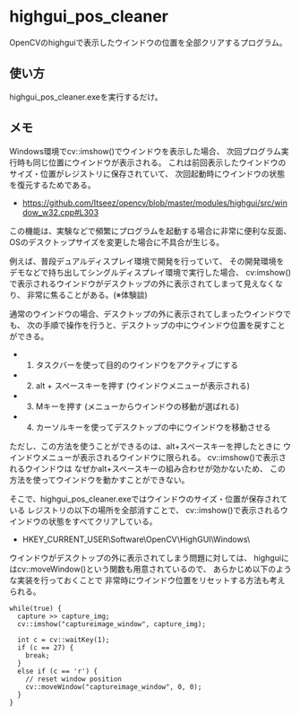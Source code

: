 highgui_pos_cleaner
====
OpenCVのhighguiで表示したウインドウの位置を全部クリアするプログラム。

使い方
----
highgui_pos_cleaner.exeを実行するだけ。


メモ
----
Windows環境でcv::imshow()でウインドウを表示した場合、
次回プログラム実行時も同じ位置にウインドウが表示される。
これは前回表示したウインドウのサイズ・位置がレジストリに保存されていて、
次回起動時にウインドウの状態を復元するためである。

* https://github.com/Itseez/opencv/blob/master/modules/highgui/src/window_w32.cpp#L303

この機能は、実験などで頻繁にプログラムを起動する場合に非常に便利な反面、
OSのデスクトップサイズを変更した場合に不具合が生じる。

例えば、普段デュアルディスプレイ環境で開発を行っていて、
その開発環境をデモなどで持ち出してシングルディスプレイ環境で実行した場合、
cv:imshow()で表示されるウインドウがデスクトップの外に表示されてしまって見えなくなり、
非常に焦ることがある。(※体験談)

通常のウインドウの場合、デスクトップの外に表示されてしまったウインドウでも、
次の手順で操作を行うと、デスクトップの中にウインドウ位置を戻すことができる。

  - 1. タスクバーを使って目的のウインドウをアクティブにする
  - 2. alt + スペースキーを押す (ウインドウメニューが表示される)
  - 3. Mキーを押す (メニューからウインドウの移動が選ばれる)
  - 4. カーソルキーを使ってデスクトップの中にウインドウを移動させる

ただし、この方法を使うことができるのは、alt+スペースキーを押したときに
ウインドウメニューが表示されるウインドウに限られる。
cv::imshow()で表示されるウインドウは
なぜかalt+スペースキーの組み合わせが効かないため、
この方法を使ってウインドウを動かすことができない。

そこで、highgui_pos_cleaner.exeではウインドウのサイズ・位置が保存されている
レジストリの以下の場所を全部消すことで、
cv::imshow()で表示されるウインドウの状態をすべてクリアしている。

* HKEY_CURRENT_USER\Software\OpenCV\HighGUI\Windows\

ウインドウがデスクトップの外に表示されてしまう問題に対しては、
highguiにはcv::moveWindow()という関数も用意されているので、
あらかじめ以下のような実装を行っておくことで
非常時にウインドウ位置をリセットする方法も考えられる。

    while(true) {
      capture >> capture_img;
      cv::imshow("captureimage_window", capture_img);

      int c = cv::waitKey(1);
      if (c == 27) {
        break;
      }
      else if (c == 'r') {
      	// reset window position
      	cv::moveWindow("captureimage_window", 0, 0);
      }
    }

